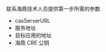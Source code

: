 <IntegrationDetailCard :title="`在 海鼎 CRE 中配置`">

联系海鼎技术人员提供第一步所需的参数
- casServerURL
- 服务地址
- 目标应用的地址
- 海鼎 CRE 公钥

</IntegrationDetailCard>
